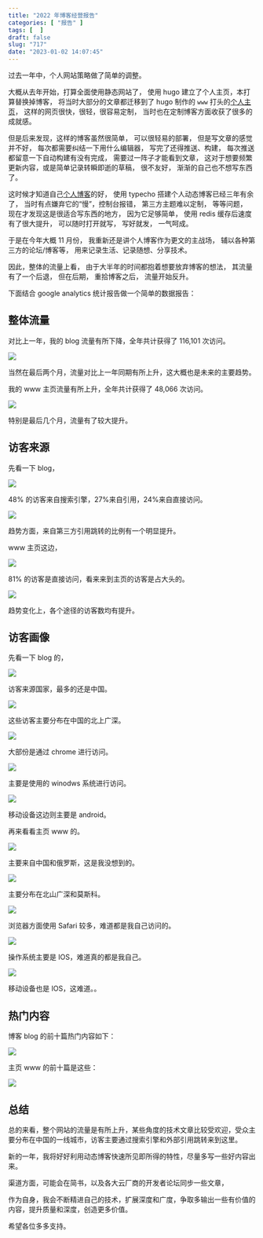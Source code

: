 ```yaml
---
title: "2022 年博客经营报告"
categories: [ "报告" ]
tags: [  ]
draft: false
slug: "717"
date: "2023-01-02 14:07:45"
---
```


过去一年中，个人网站策略做了简单的调整。

大概从去年开始，打算全面使用静态网站了，
使用 hugo 建立了个人主页，本打算替换掉博客，
将当时大部分的文章都迁移到了 hugo 制作的 `www` 打头的[个人主页](https://www.frytea.com)，
这样的网页很快，很轻，很容易定制，
当时也在定制博客方面收获了很多的成就感。

但是后来发现，这样的博客虽然很简单，
可以很轻易的部署，
但是写文章的感觉并不好，
每次都需要纠结一下用什么编辑器，
写完了还得推送、构建，
每次推送都留意一下自动构建有没有完成，
需要过一阵子才能看到文章，
这对于想要频繁更新内容，或是简单记录转瞬即逝的草稿，
很不友好，
渐渐的自己也不想写东西了。

这时候才知道自己[个人博客](https://blog.frytea.com)的好，
使用 typecho 搭建个人动态博客已经三年有余了，
当时有点嫌弃它的“慢”，控制台报错，
第三方主题难以定制，
等等问题，
现在才发现这是很适合写东西的地方，
因为它足够简单，
使用 redis 缓存后速度有了很大提升，
可以随时打开就写，
写好就发，
一气呵成。

于是在今年大概 11 月份，
我重新还是讲个人博客作为更文的主战场，
辅以各种第三方的论坛/博客等，
用来记录生活、记录随想、分享技术。

因此，整体的流量上看，
由于大半年的时间都抱着想要放弃博客的想法，
其流量有了一个后退，
但在后期，
重拾博客之后，
流量开始反升。

下面结合 google analytics 统计报告做一个简单的数据报告：


## 整体流量

对比上一年，我的 blog 流量有所下降，全年共计获得了 116,101 次访问。

![](https://imagehost-cdn.frytea.com/images/2023/01/02/20230102133339890858d238fab6858.png)

当然在最后两个月，流量对比上一年同期有所上升，这大概也是未来的主要趋势。

我的 www 主页流量有所上升，全年共计获得了 48,066 次访问。

![](https://imagehost-cdn.frytea.com/images/2023/01/02/2023010213424133be100364e7b8404.png)

特别是最后几个月，流量有了较大提升。

## 访客来源

先看一下 blog，

![](https://imagehost-cdn.frytea.com/images/2023/01/02/20230102134583831c57a4a86f53640.png)

48% 的访客来自搜索引擎，27%来自引用，24%来自直接访问。

![](https://imagehost-cdn.frytea.com/images/2023/01/02/2023010213473351631dae73b9b245f.png)

趋势方面，来自第三方引用跳转的比例有一个明显提升。

www 主页这边，

![](https://imagehost-cdn.frytea.com/images/2023/01/02/2023010213485020fd9b30cc85416b4.png)

81% 的访客是直接访问，看来来到主页的访客是占大头的。

![](https://imagehost-cdn.frytea.com/images/2023/01/02/2023010213495369a4cf5f6955f246e.png)

趋势变化上，各个途径的访客数均有提升。

## 访客画像

先看一下 blog 的，

![](https://imagehost-cdn.frytea.com/images/2023/01/02/2023010213525354bf386a7b9bb7b26.png)

访客来源国家，最多的还是中国。

![](https://imagehost-cdn.frytea.com/images/2023/01/02/202301021352917539720b6e2dc96cc.png)

这些访客主要分布在中国的北上广深。

![](https://imagehost-cdn.frytea.com/images/2023/01/02/20230102135380880e1a8f46843dc31.png)

大部份是通过 chrome 进行访问。

![](https://imagehost-cdn.frytea.com/images/2023/01/02/202301021354541c2ec0affaab65384.png)

主要是使用的 winodws 系统进行访问。

![](https://imagehost-cdn.frytea.com/images/2023/01/02/202301021354914ecfc142f760ec4f9.png)

移动设备这边则主要是 android。

再来看看主页 www 的。

![](https://imagehost-cdn.frytea.com/images/2023/01/02/20230102135586801f10e7263545a38.png)

主要来自中国和俄罗斯，这是我没想到的。

![](https://imagehost-cdn.frytea.com/images/2023/01/02/202301021356703bf4aa68ef24edf4d.png)

主要分布在北山广深和莫斯科。

![](https://imagehost-cdn.frytea.com/images/2023/01/02/20230102135674134aa5c73f4fd152a.png)

浏览器方面使用 Safari 较多，难道都是我自己访问的。

![](https://imagehost-cdn.frytea.com/images/2023/01/02/202301021357869eee394c3d217bd54.png)

操作系统主要是 IOS，难道真的都是我自己。

![](https://imagehost-cdn.frytea.com/images/2023/01/02/202301021357912c233d452dfc0d01a.png)

移动设备也是 IOS，这难道。。

## 热门内容

博客 blog 的前十篇热门内容如下：

![](https://imagehost-cdn.frytea.com/images/2023/01/02/2023010214029643b4e9b0b6d52dbdb.png)

主页 www 的前十篇是这些：

![](https://imagehost-cdn.frytea.com/images/2023/01/02/20230102140393697257d550c1824f0.png)

## 总结

总的来看，整个网站的流量是有所上升，某些角度的技术文章比较受欢迎，受众主要分布在中国的一线城市，访客主要通过搜索引擎和外部引用跳转来到这里。

新的一年，我将好好利用动态博客快速所见即所得的特性，尽量多写一些好内容出来。

渠道方面，可能会在简书，以及各大云厂商的开发者论坛同步一些文章，

作为自身，我会不断精进自己的技术，扩展深度和广度，争取多输出一些有价值的内容，提升质量和深度，创造更多价值。

希望各位多多支持。